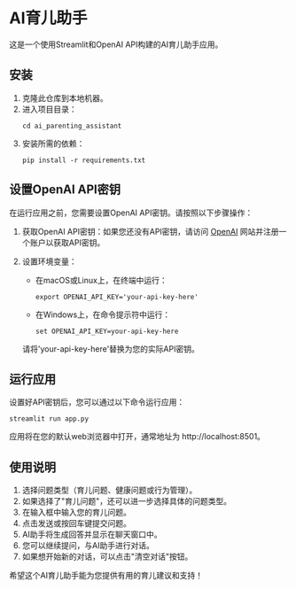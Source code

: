 # AI育儿助手

这是一个使用Streamlit和OpenAI API构建的AI育儿助手应用。

## 安装

1. 克隆此仓库到本地机器。
2. 进入项目目录：
   ```
   cd ai_parenting_assistant
   ```
3. 安装所需的依赖：
   ```
   pip install -r requirements.txt
   ```

## 设置OpenAI API密钥

在运行应用之前，您需要设置OpenAI API密钥。请按照以下步骤操作：

1. 获取OpenAI API密钥：如果您还没有API密钥，请访问 [OpenAI](https://openai.com/) 网站并注册一个账户以获取API密钥。

2. 设置环境变量：
   - 在macOS或Linux上，在终端中运行：
     ```
     export OPENAI_API_KEY='your-api-key-here'
     ```
   - 在Windows上，在命令提示符中运行：
     ```
     set OPENAI_API_KEY=your-api-key-here
     ```

   请将'your-api-key-here'替换为您的实际API密钥。

## 运行应用

设置好API密钥后，您可以通过以下命令运行应用：

```
streamlit run app.py
```

应用将在您的默认web浏览器中打开，通常地址为 http://localhost:8501。

## 使用说明

1. 选择问题类型（育儿问题、健康问题或行为管理）。
2. 如果选择了"育儿问题"，还可以进一步选择具体的问题类型。
3. 在输入框中输入您的育儿问题。
4. 点击发送或按回车键提交问题。
5. AI助手将生成回答并显示在聊天窗口中。
6. 您可以继续提问，与AI助手进行对话。
7. 如果想开始新的对话，可以点击"清空对话"按钮。

希望这个AI育儿助手能为您提供有用的育儿建议和支持！
